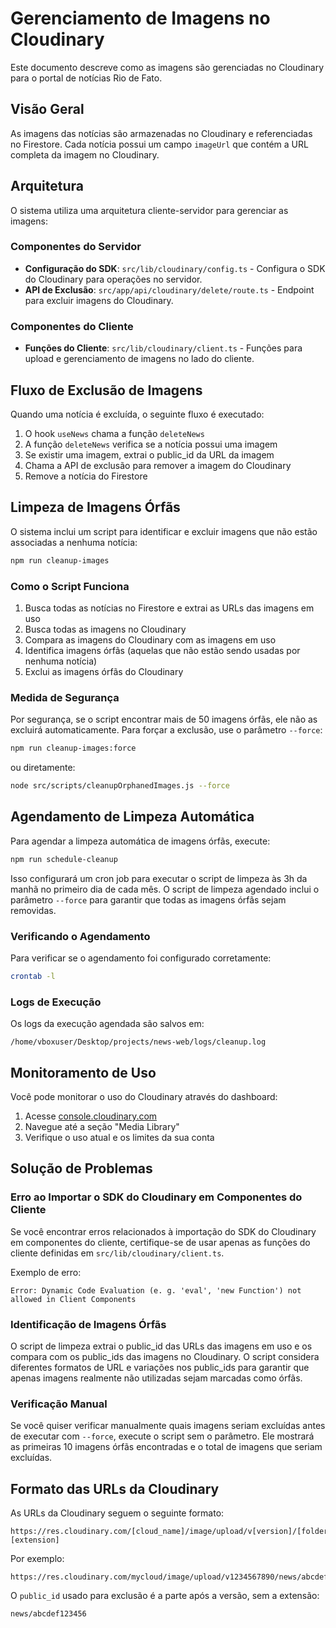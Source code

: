 # Gerenciamento de Imagens no Cloudinary

Este documento descreve como as imagens são gerenciadas no Cloudinary para o portal de notícias Rio de Fato.

## Visão Geral

As imagens das notícias são armazenadas no Cloudinary e referenciadas no Firestore. Cada notícia possui um campo `imageUrl` que contém a URL completa da imagem no Cloudinary.

## Arquitetura

O sistema utiliza uma arquitetura cliente-servidor para gerenciar as imagens:

### Componentes do Servidor

- **Configuração do SDK**: `src/lib/cloudinary/config.ts` - Configura o SDK do Cloudinary para operações no servidor.
- **API de Exclusão**: `src/app/api/cloudinary/delete/route.ts` - Endpoint para excluir imagens do Cloudinary.

### Componentes do Cliente

- **Funções do Cliente**: `src/lib/cloudinary/client.ts` - Funções para upload e gerenciamento de imagens no lado do cliente.

## Fluxo de Exclusão de Imagens

Quando uma notícia é excluída, o seguinte fluxo é executado:

1. O hook `useNews` chama a função `deleteNews`
2. A função `deleteNews` verifica se a notícia possui uma imagem
3. Se existir uma imagem, extrai o public_id da URL da imagem
4. Chama a API de exclusão para remover a imagem do Cloudinary
5. Remove a notícia do Firestore

## Limpeza de Imagens Órfãs

O sistema inclui um script para identificar e excluir imagens que não estão associadas a nenhuma notícia:

```bash
npm run cleanup-images
```

### Como o Script Funciona

1. Busca todas as notícias no Firestore e extrai as URLs das imagens em uso
2. Busca todas as imagens no Cloudinary
3. Compara as imagens do Cloudinary com as imagens em uso
4. Identifica imagens órfãs (aquelas que não estão sendo usadas por nenhuma notícia)
5. Exclui as imagens órfãs do Cloudinary

### Medida de Segurança

Por segurança, se o script encontrar mais de 50 imagens órfãs, ele não as excluirá automaticamente. Para forçar a exclusão, use o parâmetro `--force`:

```bash
npm run cleanup-images:force
```

ou diretamente:

```bash
node src/scripts/cleanupOrphanedImages.js --force
```

## Agendamento de Limpeza Automática

Para agendar a limpeza automática de imagens órfãs, execute:

```bash
npm run schedule-cleanup
```

Isso configurará um cron job para executar o script de limpeza às 3h da manhã no primeiro dia de cada mês. O script de limpeza agendado inclui o parâmetro `--force` para garantir que todas as imagens órfãs sejam removidas.

### Verificando o Agendamento

Para verificar se o agendamento foi configurado corretamente:

```bash
crontab -l
```

### Logs de Execução

Os logs da execução agendada são salvos em:

```
/home/vboxuser/Desktop/projects/news-web/logs/cleanup.log
```

## Monitoramento de Uso

Você pode monitorar o uso do Cloudinary através do dashboard:

1. Acesse [console.cloudinary.com](https://console.cloudinary.com/)
2. Navegue até a seção "Media Library"
3. Verifique o uso atual e os limites da sua conta

## Solução de Problemas

### Erro ao Importar o SDK do Cloudinary em Componentes do Cliente

Se você encontrar erros relacionados à importação do SDK do Cloudinary em componentes do cliente, certifique-se de usar apenas as funções do cliente definidas em `src/lib/cloudinary/client.ts`.

Exemplo de erro:

```
Error: Dynamic Code Evaluation (e. g. 'eval', 'new Function') not allowed in Client Components
```

### Identificação de Imagens Órfãs

O script de limpeza extrai o public_id das URLs das imagens em uso e os compara com os public_ids das imagens no Cloudinary. O script considera diferentes formatos de URL e variações nos public_ids para garantir que apenas imagens realmente não utilizadas sejam marcadas como órfãs.

### Verificação Manual

Se você quiser verificar manualmente quais imagens seriam excluídas antes de executar com `--force`, execute o script sem o parâmetro. Ele mostrará as primeiras 10 imagens órfãs encontradas e o total de imagens que seriam excluídas.

## Formato das URLs da Cloudinary

As URLs da Cloudinary seguem o seguinte formato:

```
https://res.cloudinary.com/[cloud_name]/image/upload/v[version]/[folder]/[filename].[extension]
```

Por exemplo:

```
https://res.cloudinary.com/mycloud/image/upload/v1234567890/news/abcdef123456.jpg
```

O `public_id` usado para exclusão é a parte após a versão, sem a extensão:

```
news/abcdef123456
```
